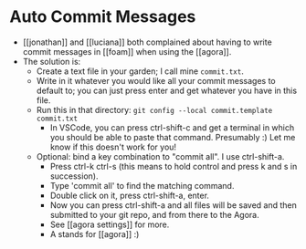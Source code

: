 # Auto Commit Messages

- [[jonathan]] and [[luciana]] both complained about having to write commit messages in [[foam]] when using the [[agora]].
- The solution is:
  - Create a text file in your garden; I call mine ```commit.txt```.
  - Write in it whatever you would like all your commit messages to default to; you can just press enter and get whatever you have in this file.
  - Run this in that directory: ```git config --local commit.template commit.txt```
    - In VSCode, you can press ctrl-shift-c and get a terminal in which you should be able to paste that command. Presumably :) Let me know if this doesn't work for you!
  - Optional: bind a key combination to "commit all". I use ctrl-shift-a.
    - Press ctrl-k ctrl-s (this means to hold control and press k and s in succession).
    - Type 'commit all' to find the matching command.
    - Double click on it, press ctrl-shift-a, enter.
    - Now you can press ctrl-shift-a and all files will be saved and then submitted to your git repo, and from there to the Agora.
    - See [[agora settings]] for more.
    - A stands for [[agora]] :)


